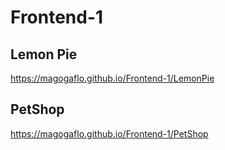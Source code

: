 # Frontend-1
## Lemon Pie
https://magogaflo.github.io/Frontend-1/LemonPie
## PetShop
https://magogaflo.github.io/Frontend-1/PetShop
